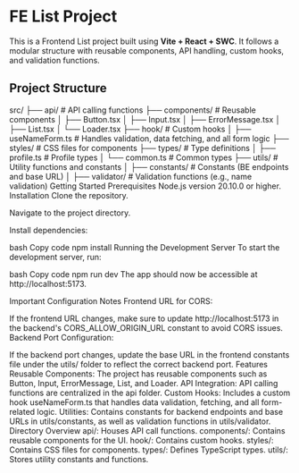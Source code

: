 # FE List Project

This is a Frontend List project built using **Vite + React + SWC**. It follows a modular structure with reusable components, API handling, custom hooks, and validation functions.

## Project Structure

src/
├── api/                  # API calling functions
├── components/           # Reusable components
│   ├── Button.tsx
│   ├── Input.tsx
│   ├── ErrorMessage.tsx
│   ├── List.tsx
│   └── Loader.tsx
├── hook/                 # Custom hooks
│   ├── useNameForm.ts    # Handles validation, data fetching, and all form logic
├── styles/               # CSS files for components
├── types/                # Type definitions
│   ├── profile.ts        # Profile types
│   └── common.ts         # Common types
├── utils/                # Utility functions and constants
│   ├── constants/        # Constants (BE endpoints and base URL)
│   ├── validator/        # Validation functions (e.g., name validation)
Getting Started
Prerequisites
Node.js version 20.10.0 or higher.
Installation
Clone the repository.

Navigate to the project directory.

Install dependencies:

bash
Copy code
npm install
Running the Development Server
To start the development server, run:

bash
Copy code
npm run dev
The app should now be accessible at http://localhost:5173.

Important Configuration Notes
Frontend URL for CORS:

If the frontend URL changes, make sure to update http://localhost:5173 in the backend's CORS_ALLOW_ORIGIN_URL constant to avoid CORS issues.
Backend Port Configuration:

If the backend port changes, update the base URL in the frontend constants file under the utils/ folder to reflect the correct backend port.
Features
Reusable Components: The project has reusable components such as Button, Input, ErrorMessage, List, and Loader.
API Integration: API calling functions are centralized in the api folder.
Custom Hooks: Includes a custom hook useNameForm.ts that handles data validation, fetching, and all form-related logic.
Utilities: Contains constants for backend endpoints and base URLs in utils/constants, as well as validation functions in utils/validator.
Directory Overview
api/: Houses API call functions.
components/: Contains reusable components for the UI.
hook/: Contains custom hooks.
styles/: Contains CSS files for components.
types/: Defines TypeScript types.
utils/: Stores utility constants and functions.